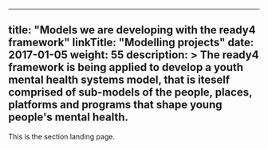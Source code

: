 
---
title: "Models we are developing with the ready4 framework"
linkTitle: "Modelling projects"
date: 2017-01-05
weight: 55
description: >
  The ready4 framework is being applied to develop a youth mental health systems model, that is iteself comprised of sub-models of the people, places, platforms and programs that shape young people's mental health.
---


This is the section landing page.

